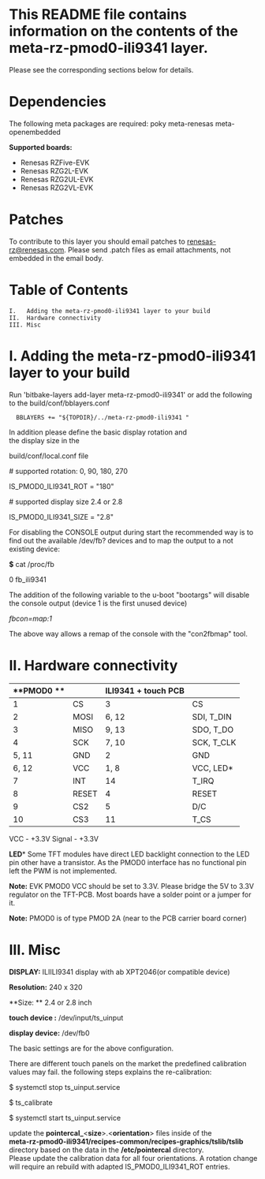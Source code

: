 # This README file contains information on the contents of the meta-rz-pmod0-ili9341 layer.

Please see the corresponding sections below for details.

Dependencies
============

The following meta packages are required:
poky
meta-renesas
meta-openembedded

**Supported boards:**

   *    Renesas RZFive-EVK
   *    Renesas RZG2L-EVK
   *    Renesas RZG2UL-EVK
   *    Renesas RZG2VL-EVK

Patches
=======

To contribute to this layer you should email patches to renesas-rz@renesas.com.
Please send .patch files as email attachments, not embedded in the email body.

Table of Contents
=================

    I.   Adding the meta-rz-pmod0-ili9341 layer to your build
    II.  Hardware connectivity
    III. Misc

I. Adding the meta-rz-pmod0-ili9341 layer to your build
=================================================

Run 'bitbake-layers add-layer meta-rz-pmod0-ili9341'
or add the following to the build/conf/bblayers.conf


      BBLAYERS += "${TOPDIR}/../meta-rz-pmod0-ili9341 "

In addition please define the basic display rotation and   
the display size in the

build/conf/local.conf file

\# supported rotation: 0, 90, 180, 270
  
IS_PMOD0_ILI9341_ROT = "180"

\# supported display size 2.4 or 2.8
  
IS_PMOD0_ILI9341_SIZE = "2.8"

  

For disabling the CONSOLE output during start the recommended way is to
find out the available /dev/fb? devices and to map the output to a not existing device:

**$** cat /proc/fb

0 fb_ili9341

The addition of the following variable to the u-boot "bootargs" will disable
the console output
(device 1 is the first unused device)

*fbcon=map:1*

The above way allows a remap of the console with the "con2fbmap" tool.

 II. Hardware connectivity
========

| **PMOD0 ** |       |  **ILI9341 + touch PCB**|           |
|------------|-------|-------------------------|-----------|
|   1        |  CS   | 3                       | CS        |
|   2        |  MOSI | 6, 12                   | SDI, T_DIN|
|   3        |  MISO | 9, 13                   | SDO, T_DO |
|   4        |  SCK  | 7, 10                   | SCK, T_CLK|
|   5, 11    |  GND  | 2                       | GND       |
|   6, 12    |  VCC  | 1, 8                    | VCC, LED* |
|   7        |  INT  | 14                      | T_IRQ     |
|   8        |  RESET| 4                       | RESET     |
|   9        |  CS2  | 5                       | D/C       |
|   10       |  CS3  | 11                      | T_CS      |

VCC    - +3.3V
Signal - +3.3V

**LED***
Some TFT modules have direct LED backlight connection to the LED pin other have a
transistor. As the PMOD0 interface has no functional pin left the PWM is not
implemented.

**Note:**
EVK PMOD0 VCC should be set to 3.3V.
Please bridge the 5V to 3.3V regulator on the TFT-PCB.
Most boards have a solder point or a jumper for it.

**Note:**
PMOD0 is of type PMOD 2A (near to the PCB carrier board corner)

III. Misc
========

**DISPLAY:**    ILIILI9341 display with ab XPT2046(or compatible device)

**Resolution:** 240 x 320

**Size: **      2.4 or 2.8 inch

**touch device  :** /dev/input/ts_uinput

**display device:** /dev/fb0

The basic settings are for the above configuration.

There are different touch panels on the market the predefined
calibration values may fail. the following steps explains the re-calibration:

$ systemctl stop ts_uinput.service

$ ts_calibrate

$ systemctl start ts_uinput.service

update the **pointercal_**<**size**>.<**orientation**> files inside of the   
**meta-rz-pmod0-ili9341/recipes-common/recipes-graphics/tslib/tslib**   
directory based on the data in the **/etc/pointercal** directory.  
Please update the calibration data for all four orientations. A rotation change  
will require an rebuild with adapted IS_PMOD0_ILI9341_ROT entries.

